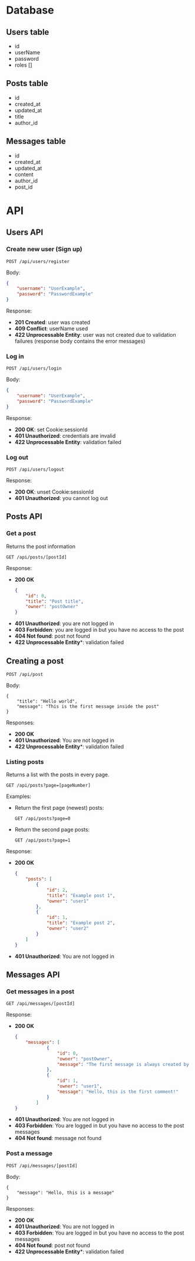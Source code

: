 # Database

## Users table
- id
- userName
- password
- roles [] 

## Posts table

- id
- created_at 
- updated_at
- title
- author_id

## Messages table

- id
- created_at 
- updated_at
- content
- author_id
- post_id

# API

## Users API

### Create new user (Sign up)

```http
POST /api/users/register
```
Body:
```json
{
    "username": "UserExample",
    "password": "PasswordExample"
}
```
Response:
- **201 Created**: user was created
- **409 Conflict**: userName used 
- **422 Unprocessable Entity**: user was not created due to validation failures (response body contains the error messages)

### Log in

```http
POST /api/users/login
```
Body:
```json
{
    "username": "UserExample",
    "password": "PasswordExample"
}
```
Response:
- **200 OK**: set Cookie:sessionId
- **401 Unauthorized**: credentials are invalid
- **422 Unprocessable Entity**: validation failed

### Log out

```http
POST /api/users/logout
```

Response:
- **200 OK**: unset Cookie:sessionId
- **401 Unauthorized**: you cannot log out

## Posts API

### Get a post
Returns the post information

```
GET /api/posts/[postId]
```

Response:
- **200 OK**
    ```json
    {
        "id": 0,
        "title": "Post title",
        "owner": "postOwner"
    }
    ```
- **401 Unauthorized**: you are not logged in
- **403 Forbidden**: you are logged in but you have no access to the post
- **404 Not found**: post not found
- **422 Unprocessable Entity***: validation failed


## Creating a post
```
POST /api/post
```

Body:
```
{
    "title": "Hello world",
    "message": "This is the first message inside the post"
}
```

Responses:
- **200 OK**
- **401 Unauthorized**: You are not logged in
- **422 Unprocessable Entity***: validation failed


### Listing posts
Returns a list with the posts in every page.
```
GET /api/posts?page=[pageNumber]
```

Examples:
- Return the first page (newest) posts:
    ```
    GET /api/posts?page=0
    ```
- Return the second page posts:
    ```
    GET /api/posts?page=1
    ```

Response: 
- **200 OK**
    ```json
    {
        "posts": [
            {
                "id": 2,
                "title": "Example post 1",
                "owner": "user1"
            },
            {
                "id": 1,
                "title": "Example post 2",
                "owner": "user2"
            }
        ]
    }
    ```
- **401 Unauthorized**: You are not logged in

## Messages API

### Get messages in a post

```
GET /api/messages/[postId]
```

Response:
- **200 OK**
    ```json
    {
        "messages": [
                {
                    "id": 0,
                    "owner": "postOwner",
                    "message": "The first message is always created by the postOwner"
                },
                {
                    "id": 1,
                    "owner": "user1",
                    "message": "Hello, this is the first comment!"
                }
            ]
    }
    ```
- **401 Unauthorized**: You are not logged in
- **403 Forbidden**: You are logged in but you have no access to the post messages
- **404 Not found**: message not found

### Post a message
```
POST /api/messages/[postId]
```

Body:
```
{
    "message": "Hello, this is a message"
}
```

Responses:
- **200 OK**
- **401 Unauthorized**: You are not logged in
- **403 Forbidden**: You are logged in but you have no access to the post messages
- **404 Not found**: post not found
- **422 Unprocessable Entity***: validation failed


